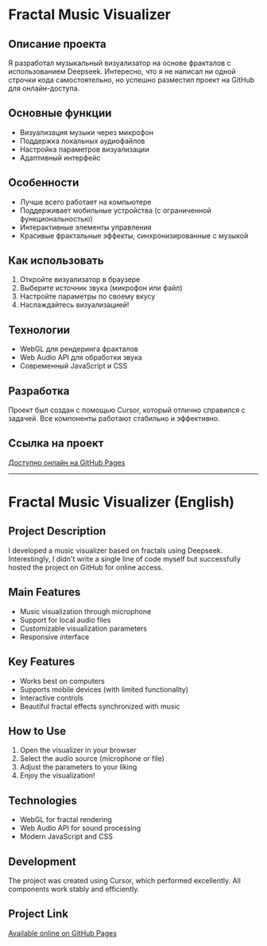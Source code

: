 # Fractal Music Visualizer

## Описание проекта
Я разработал музыкальный визуализатор на основе фракталов с использованием Deepseek. Интересно, что я не написал ни одной строчки кода самостоятельно, но успешно разместил проект на GitHub для онлайн-доступа.

## Основные функции
- Визуализация музыки через микрофон
- Поддержка локальных аудиофайлов
- Настройка параметров визуализации
- Адаптивный интерфейс

## Особенности
- Лучше всего работает на компьютере
- Поддерживает мобильные устройства (с ограниченной функциональностью)
- Интерактивные элементы управления
- Красивые фрактальные эффекты, синхронизированные с музыкой

## Как использовать
1. Откройте визуализатор в браузере
2. Выберите источник звука (микрофон или файл)
3. Настройте параметры по своему вкусу
4. Наслаждайтесь визуализацией!

## Технологии
- WebGL для рендеринга фракталов
- Web Audio API для обработки звука
- Современный JavaScript и CSS

## Разработка
Проект был создан с помощью Cursor, который отлично справился с задачей. Все компоненты работают стабильно и эффективно.

## Ссылка на проект
[Доступно онлайн на GitHub Pages](https://lapshov2000.github.io/Audiovisualizer_by_Moryanov/)

---

# Fractal Music Visualizer (English)

## Project Description
I developed a music visualizer based on fractals using Deepseek. Interestingly, I didn't write a single line of code myself but successfully hosted the project on GitHub for online access.

## Main Features
- Music visualization through microphone
- Support for local audio files
- Customizable visualization parameters
- Responsive interface

## Key Features
- Works best on computers
- Supports mobile devices (with limited functionality)
- Interactive controls
- Beautiful fractal effects synchronized with music

## How to Use
1. Open the visualizer in your browser
2. Select the audio source (microphone or file)
3. Adjust the parameters to your liking
4. Enjoy the visualization!

## Technologies
- WebGL for fractal rendering
- Web Audio API for sound processing
- Modern JavaScript and CSS

## Development
The project was created using Cursor, which performed excellently. All components work stably and efficiently.

## Project Link
[Available online on GitHub Pages](https://lapshov2000.github.io/Audiovisualizer_by_Moryanov/) 